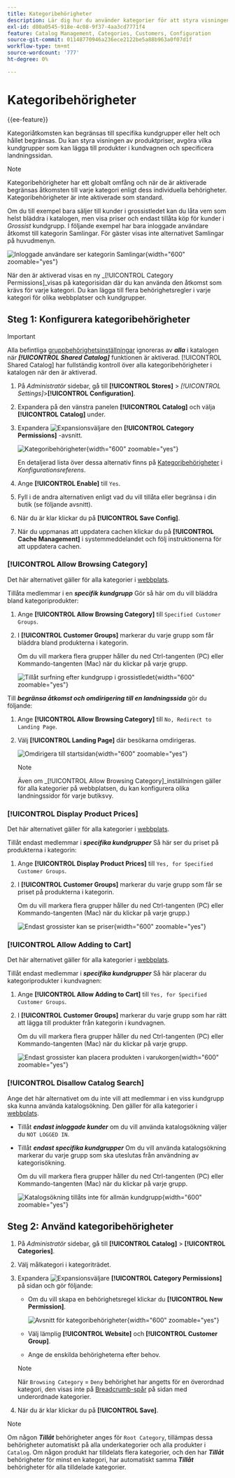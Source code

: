 ```yaml
---
title: Kategoribehörigheter
description: Lär dig hur du använder kategorier för att styra visningen av produktpriser, avgöra vilka kundgrupper som kan lägga till produkter i kundvagnen och specificera landningssidan.
exl-id: d80a0545-918e-4c08-9f37-4aa3cd7771f4
feature: Catalog Management, Categories, Customers, Configuration
source-git-commit: 01148770946a236ece2122be5a88b963a0f07d1f
workflow-type: tm+mt
source-wordcount: '777'
ht-degree: 0%

---
```


# Kategoribehörigheter

{{ee-feature}}

Kategoriåtkomsten kan begränsas till specifika kundgrupper eller helt och hållet begränsas. Du kan styra visningen av produktpriser, avgöra vilka kundgrupper som kan lägga till produkter i kundvagnen och specificera landningssidan.

>[!NOTE]
>
>Kategoribehörigheter har ett globalt omfång och när de är aktiverade begränsas åtkomsten till varje kategori enligt dess individuella behörigheter. Kategoribehörigheter är inte aktiverade som standard.

Om du till exempel bara säljer till kunder i grossistledet kan du låta vem som helst bläddra i katalogen, men visa priser och endast tillåta köp för kunder i _Grossist_ kundgrupp. I följande exempel har bara inloggade användare åtkomst till kategorin Samlingar. För gäster visas inte alternativet Samlingar på huvudmenyn.

![Inloggade användare ser kategorin Samlingar](./assets/storefront-category-permissions-logged-in.png){width="600" zoomable="yes"}

När den är aktiverad visas en ny _[!UICONTROL Category Permissions]_visas på kategorisidan där du kan använda den åtkomst som krävs för varje kategori. Du kan lägga till flera behörighetsregler i varje kategori för olika webbplatser och kundgrupper.

## Steg 1: Konfigurera kategoribehörigheter

>[!IMPORTANT]
>
>Alla befintliga [gruppbehörighetsinställningar](../configuration-reference/catalog/catalog.md#category-permissions) ignoreras av **_alla_** i katalogen när **_[!UICONTROL Shared Catalog]_** funktionen är aktiverad. [!UICONTROL Shared Catalog] har fullständig kontroll över alla kategoribehörigheter i katalogen när den är aktiverad.

1. På _Administratör_ sidebar, gå till **[!UICONTROL Stores]** > _[!UICONTROL Settings]_>**[!UICONTROL Configuration]**.

1. Expandera på den vänstra panelen **[!UICONTROL Catalog]** och välja **[!UICONTROL Catalog]** under.

1. Expandera ![Expansionsväljare](../assets/icon-display-expand.png) den **[!UICONTROL Category Permissions]** -avsnitt.

   ![Kategoribehörigheter](../configuration-reference/catalog/assets/catalog-category-permissions.png){width="600" zoomable="yes"}

   En detaljerad lista över dessa alternativ finns på [Kategoribehörigheter](../configuration-reference/catalog/catalog.md#category-permissions) i _Konfigurationsreferens_.

1. Ange **[!UICONTROL Enable]** till `Yes`.

1. Fyll i de andra alternativen enligt vad du vill tillåta eller begränsa i din butik (se följande avsnitt).

1. När du är klar klickar du på **[!UICONTROL Save Config]**.

1. När du uppmanas att uppdatera cachen klickar du på **[!UICONTROL Cache Management]** i systemmeddelandet och följ instruktionerna för att uppdatera cachen.

### [!UICONTROL Allow Browsing Category]

Det här alternativet gäller för alla kategorier i [webbplats](../getting-started/websites-stores-views.md).

Tillåta medlemmar i en **_specifik kundgrupp_** Gör så här om du vill bläddra bland kategoriprodukter:

1. Ange **[!UICONTROL Allow Browsing Category]** till `Specified Customer Groups`.

1. I **[!UICONTROL Customer Groups]** markerar du varje grupp som får bläddra bland produkterna i kategorin.

   Om du vill markera flera grupper håller du ned Ctrl-tangenten (PC) eller Kommando-tangenten (Mac) när du klickar på varje grupp.

   ![Tillåt surfning efter kundgrupp i grossistledet](./assets/category-permissions-allow-browsing-customer-groups.png){width="600" zoomable="yes"}

Till **_begränsa åtkomst och omdirigering till en landningssida_** gör du följande:

1. Ange **[!UICONTROL Allow Browsing Category]** till `No, Redirect to Landing Page`.

1. Välj **[!UICONTROL Landing Page]** där besökarna omdirigeras.

   ![Omdirigera till startsidan](./assets/category-permissions-browse-category-landing-page.png){width="600" zoomable="yes"}

   >[!NOTE]
   >
   >Även om _[!UICONTROL Allow Browsing Category]_inställningen gäller för alla kategorier på webbplatsen, du kan konfigurera olika landningssidor för varje butiksvy.

### [!UICONTROL Display Product Prices]

Det här alternativet gäller för alla kategorier i [webbplats](../getting-started/websites-stores-views.md).

Tillåt endast medlemmar i **_specifika kundgrupper_** Så här ser du priset på produkterna i kategorin:

1. Ange **[!UICONTROL Display Product Prices]** till `Yes, for Specified Customer Groups`.

1. I **[!UICONTROL Customer Groups]** markerar du varje grupp som får se priset på produkterna i kategorin.

   Om du vill markera flera grupper håller du ned Ctrl-tangenten (PC) eller Kommando-tangenten (Mac) när du klickar på varje grupp.)

   ![Endast grossister kan se priser](./assets/category-permissions-price-customer-groups.png){width="600" zoomable="yes"}

### [!UICONTROL Allow Adding to Cart]

Det här alternativet gäller för alla kategorier i [webbplats](../getting-started/websites-stores-views.md).

Tillåt endast medlemmar i **_specifika kundgrupper_** Så här placerar du kategoriprodukter i kundvagnen:

1. Ange **[!UICONTROL Allow Adding to Cart]** till `Yes, for Specified Customer Groups`.

1. I **[!UICONTROL Customer Groups]** markerar du varje grupp som har rätt att lägga till produkter från kategorin i kundvagnen.

   Om du vill markera flera grupper håller du ned Ctrl-tangenten (PC) eller Kommando-tangenten (Mac) när du klickar på varje grupp.

   ![Endast grossister kan placera produkten i varukorgen](./assets/category-permissions-cart-customer-groups.png){width="600" zoomable="yes"}

### [!UICONTROL Disallow Catalog Search]

Ange det här alternativet om du inte vill att medlemmar i en viss kundgrupp ska kunna använda katalogsökning. Den gäller för alla kategorier i [webbplats](../getting-started/websites-stores-views.md).

- Tillåt **_endast inloggade kunder_** om du vill använda katalogsökning väljer du `NOT LOGGED IN`.

- Tillåt **_endast specifika kundgrupper_** Om du vill använda katalogsökning markerar du varje grupp som ska uteslutas från användning av kategorisökning.

  Om du vill markera flera grupper håller du ned Ctrl-tangenten (PC) eller Kommando-tangenten (Mac) när du klickar på varje grupp.

  ![Katalogsökning tillåts inte för allmän kundgrupp](./assets/category-permissions-disallow-category-search.png){width="600" zoomable="yes"}

## Steg 2: Använd kategoribehörigheter

1. På _Administratör_ sidebar, gå till **[!UICONTROL Catalog]** > **[!UICONTROL Categories]**.

1. Välj målkategori i kategoriträdet.

1. Expandera ![Expansionsväljare](../assets/icon-display-expand.png) **[!UICONTROL Category Permissions]** på sidan och gör följande:

   - Om du vill skapa en behörighetsregel klickar du **[!UICONTROL New Permission]**.

     ![Avsnitt för kategoribehörigheter](./assets/category-permissions-section-admin.png){width="600" zoomable="yes"}

   - Välj lämplig **[!UICONTROL Website]** och **[!UICONTROL Customer Group]**.

   - Ange de enskilda behörigheterna efter behov.

   >[!NOTE]
   >
   >När `Browsing Category` = `Deny` behörighet har angetts för en överordnad kategori, den visas inte på [Breadcrumb-spår](navigation-breadcrumb-trail.md) på sidan med underordnade kategorier.

1. När du är klar klickar du på **[!UICONTROL Save]**.

>[!NOTE]
>
>Om någon **_Tillåt_** behörigheter anges för `Root Category`, tillämpas dessa behörigheter automatiskt på alla underkategorier och alla produkter i `Catalog`. Om någon produkt har tilldelats flera kategorier, och den har **_Tillåt_** behörigheter för minst en kategori, har automatiskt samma **_Tillåt_** behörigheter för alla tilldelade kategorier.
